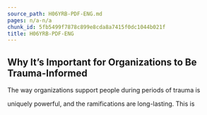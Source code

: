 ```yaml
---
source_path: H06YRB-PDF-ENG.md
pages: n/a-n/a
chunk_id: 5fb5499f7878c899e8cda8a7415f0dc1044b021f
title: H06YRB-PDF-ENG
---
```

## Why It’s Important for Organizations to Be Trauma-Informed

The way organizations support people during periods of trauma is

uniquely powerful, and the ramifications are long-lasting. This is
